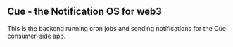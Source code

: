 ## Cue - the Notification OS for web3

This is the backend running cron jobs and sending notifications for the Cue consumer-side app.
